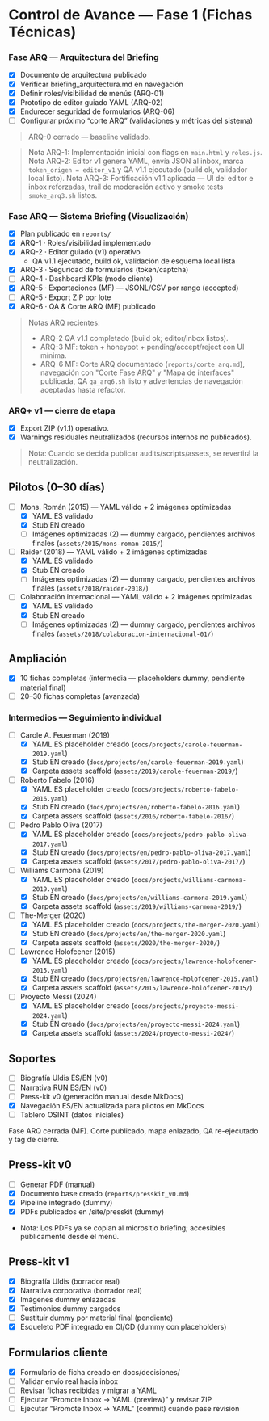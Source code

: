 # Control de Avance — Fase 1 (Fichas Técnicas)

### Fase ARQ — Arquitectura del Briefing

* [x] Documento de arquitectura publicado
* [x] Verificar briefing_arquitectura.md en navegación
* [x] Definir roles/visibilidad de menús (ARQ-01)
* [x] Prototipo de editor guiado YAML (ARQ-02)
* [x] Endurecer seguridad de formularios (ARQ-06)
* [ ] Configurar próximo “corte ARQ” (validaciones y métricas del sistema)

> ARQ-0 cerrado — baseline validado.

> Nota ARQ-1: Implementación inicial con flags en `main.html` y `roles.js`.
> Nota ARQ-2: Editor v1 genera YAML, envía JSON al inbox, marca `token_origen = editor_v1` y QA v1.1 ejecutado (build ok, validador local listo).
> Nota ARQ-3: Fortificación v1.1 aplicada — UI del editor e inbox reforzadas, trail de moderación activo y smoke tests `smoke_arq3.sh` listos.

### Fase ARQ — Sistema Briefing (Visualización)
- [x] Plan publicado en `reports/`
- [x] ARQ-1 · Roles/visibilidad implementado
- [x] ARQ-2 · Editor guiado (v1) operativo
	- QA v1.1 ejecutado, build ok, validación de esquema local lista
- [x] ARQ-3 · Seguridad de formularios (token/captcha)
- [ ] ARQ-4 · Dashboard KPIs (modo cliente)
- [x] ARQ-5 · Exportaciones (MF) — JSONL/CSV por rango (accepted)
- [ ] ARQ-5 · Export ZIP por lote
- [x] ARQ-6 · QA & Corte ARQ (MF) publicado

> Notas ARQ recientes:
> - ARQ-2 QA v1.1 completado (build ok; editor/inbox listos).
> - ARQ-3 MF: token + honeypot + pending/accept/reject con UI mínima.
> - ARQ-6 MF: Corte ARQ documentado (`reports/corte_arq.md`), navegación con "Corte Fase ARQ" y "Mapa de interfaces" publicada, QA `qa_arq6.sh` listo y advertencias de navegación aceptadas hasta refactor.

### ARQ+ v1 — cierre de etapa
- [x] Export ZIP (v1.1) operativo.
- [x] Warnings residuales neutralizados (recursos internos no publicados).
> Nota: Cuando se decida publicar audits/scripts/assets, se revertirá la neutralización.

## Pilotos (0–30 días)
- [ ] Mons. Román (2015) — YAML válido + 2 imágenes optimizadas
	- [x] YAML ES validado
	- [x] Stub EN creado
	- [ ] Imágenes optimizadas (2) — dummy cargado, pendientes archivos finales (`assets/2015/mons-roman-2015/`)
- [ ] Raider (2018) — YAML válido + 2 imágenes optimizadas
	- [x] YAML ES validado
	- [x] Stub EN creado
	- [ ] Imágenes optimizadas (2) — dummy cargado, pendientes archivos finales (`assets/2018/raider-2018/`)
- [ ] Colaboración internacional — YAML válido + 2 imágenes optimizadas
	- [x] YAML ES validado
	- [x] Stub EN creado
	- [ ] Imágenes optimizadas (2) — dummy cargado, pendientes archivos finales (`assets/2018/colaboracion-internacional-01/`)

## Ampliación
- [x] 10 fichas completas (intermedia — placeholders dummy, pendiente material final)
- [ ] 20–30 fichas completas (avanzada)

### Intermedios — Seguimiento individual
- [ ] Carole A. Feuerman (2019)
	- [x] YAML ES placeholder creado (`docs/projects/carole-feuerman-2019.yaml`)
	- [x] Stub EN creado (`docs/projects/en/carole-feuerman-2019.yaml`)
	- [x] Carpeta assets scaffold (`assets/2019/carole-feuerman-2019/`)
- [ ] Roberto Fabelo (2016)
	- [x] YAML ES placeholder creado (`docs/projects/roberto-fabelo-2016.yaml`)
	- [x] Stub EN creado (`docs/projects/en/roberto-fabelo-2016.yaml`)
	- [x] Carpeta assets scaffold (`assets/2016/roberto-fabelo-2016/`)
- [ ] Pedro Pablo Oliva (2017)
	- [x] YAML ES placeholder creado (`docs/projects/pedro-pablo-oliva-2017.yaml`)
	- [x] Stub EN creado (`docs/projects/en/pedro-pablo-oliva-2017.yaml`)
	- [x] Carpeta assets scaffold (`assets/2017/pedro-pablo-oliva-2017/`)
- [ ] Williams Carmona (2019)
	- [x] YAML ES placeholder creado (`docs/projects/williams-carmona-2019.yaml`)
	- [x] Stub EN creado (`docs/projects/en/williams-carmona-2019.yaml`)
	- [x] Carpeta assets scaffold (`assets/2019/williams-carmona-2019/`)
- [ ] The-Merger (2020)
	- [x] YAML ES placeholder creado (`docs/projects/the-merger-2020.yaml`)
	- [x] Stub EN creado (`docs/projects/en/the-merger-2020.yaml`)
	- [x] Carpeta assets scaffold (`assets/2020/the-merger-2020/`)
- [ ] Lawrence Holofcener (2015)
	- [x] YAML ES placeholder creado (`docs/projects/lawrence-holofcener-2015.yaml`)
	- [x] Stub EN creado (`docs/projects/en/lawrence-holofcener-2015.yaml`)
	- [x] Carpeta assets scaffold (`assets/2015/lawrence-holofcener-2015/`)
- [ ] Proyecto Messi (2024)
	- [x] YAML ES placeholder creado (`docs/projects/proyecto-messi-2024.yaml`)
	- [x] Stub EN creado (`docs/projects/en/proyecto-messi-2024.yaml`)
	- [x] Carpeta assets scaffold (`assets/2024/proyecto-messi-2024/`)

## Soportes
- [ ] Biografía Uldis ES/EN (v0)
- [ ] Narrativa RUN ES/EN (v0)
- [ ] Press-kit v0 (generación manual desde MkDocs)
- [x] Navegación ES/EN actualizada para pilotos en MkDocs
- [ ] Tablero OSINT (datos iniciales)

Fase ARQ cerrada (MF). Corte publicado, mapa enlazado, QA re-ejecutado y tag de cierre.

## Press-kit v0
- [ ] Generar PDF (manual)
- [x] Documento base creado (`reports/presskit_v0.md`)
- [x] Pipeline integrado (dummy)
- [x] PDFs publicados en /site/presskit (dummy)
- Nota: Los PDFs ya se copian al micrositio briefing; accesibles públicamente desde el menú.

## Press-kit v1
- [x] Biografía Uldis (borrador real)
- [x] Narrativa corporativa (borrador real)
- [x] Imágenes dummy enlazadas
- [x] Testimonios dummy cargados
- [ ] Sustituir dummy por material final (pendiente)
- [x] Esqueleto PDF integrado en CI/CD (dummy con placeholders)

## Formularios cliente
- [x] Formulario de ficha creado en docs/decisiones/
- [ ] Validar envío real hacia inbox
- [ ] Revisar fichas recibidas y migrar a YAML
- [ ] Ejecutar "Promote Inbox → YAML (preview)" y revisar ZIP
- [ ] Ejecutar "Promote Inbox → YAML" (commit) cuando pase revisión
